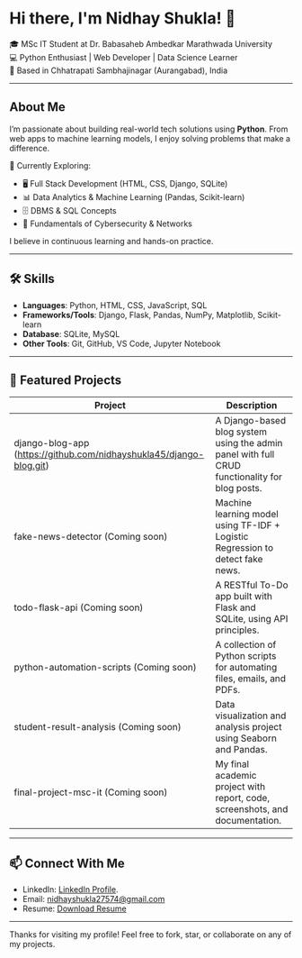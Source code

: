 # Hi there, I'm Nidhay Shukla! 👋

🎓 MSc IT Student at Dr. Babasaheb Ambedkar Marathwada University  
💻 Python Enthusiast | Web Developer | Data Science Learner  
📍 Based in Chhatrapati Sambhajinagar (Aurangabad), India

---

## About Me

I’m passionate about building real-world tech solutions using **Python**. From web apps to machine learning models, I enjoy solving problems that make a difference.

🧠 Currently Exploring:
- 🖥️ Full Stack Development (HTML, CSS, Django, SQLite)
- 📊 Data Analytics & Machine Learning (Pandas, Scikit-learn)
- 🗄️ DBMS & SQL Concepts
- 🔐 Fundamentals of Cybersecurity & Networks

I believe in continuous learning and hands-on practice.

---

## 🛠️ Skills

- **Languages**: Python, HTML, CSS, JavaScript, SQL
- **Frameworks/Tools**: Django, Flask, Pandas, NumPy, Matplotlib, Scikit-learn
- **Database**: SQLite, MySQL
- **Other Tools**: Git, GitHub, VS Code, Jupyter Notebook

---

## 📂 Featured Projects

| Project | Description |
|--------|-------------|
| django-blog-app (https://github.com/nidhayshukla45/django-blog.git) | A Django-based blog system using the admin panel with full CRUD functionality for blog posts. |
| fake-news-detector (Coming soon) | Machine learning model using TF-IDF + Logistic Regression to detect fake news. |
| todo-flask-api (Coming soon) | A RESTful To-Do app built with Flask and SQLite, using API principles. |
| python-automation-scripts (Coming soon) | A collection of Python scripts for automating files, emails, and PDFs. |
| student-result-analysis (Coming soon) | Data visualization and analysis project using Seaborn and Pandas. |
| final-project-msc-it (Coming soon) | My final academic project with report, code, screenshots, and documentation. |

---

## 📫 Connect With Me

- LinkedIn: [LinkedIn Profile](https://www.linkedin.com/in/nidhay-shukla-4326a0343).
- Email: nidhayshukla27574@gmail.com
- Resume: [Download Resume](https://link-to-your-resume)

---

Thanks for visiting my profile! Feel free to fork, star, or collaborate on any of my projects.
